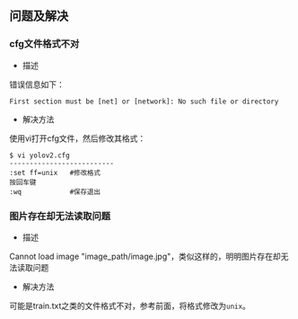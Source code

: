 



## 问题及解决



### cfg文件格式不对

- 描述

错误信息如下：

`First section must be [net] or [network]: No such file or directory`

- 解决方法

使用vi打开cfg文件，然后修改其格式：

```
$ vi yolov2.cfg
--------------------------
:set ff=unix   #修改格式
按回车键
:wq            #保存退出
```

### 图片存在却无法读取问题

- 描述

 Cannot load image "image_path/image.jpg"，类似这样的，明明图片存在却无法读取问题

- 解决方法

可能是train.txt之类的文件格式不对，参考前面，将格式修改为`unix`。